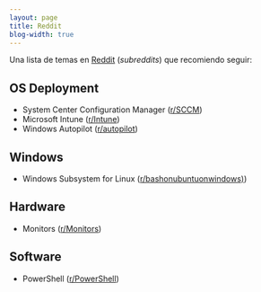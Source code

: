 ```yaml
---
layout: page
title: Reddit
blog-width: true
---
```


Una lista de temas en [Reddit](https://www.reddit.com/) (_subreddits_) que recomiendo seguir:

## OS Deployment

* System Center Configuration Manager ([r/SCCM](https://www.reddit.com/r/SCCM/))
* Microsoft Intune ([r/Intune](https://www.reddit.com/r/Intune/))
* Windows Autopilot ([r/autopilot](https://www.reddit.com/r/autopilot/))

## Windows

* Windows Subsystem for Linux ([r/bashonubuntuonwindows)](https://www.reddit.com/r/bashonubuntuonwindows/))

## Hardware

* Monitors ([r/Monitors](https://www.reddit.com/r/Monitors/))

## Software

* PowerShell ([r/PowerShell](https://www.reddit.com/r/PowerShell/))
